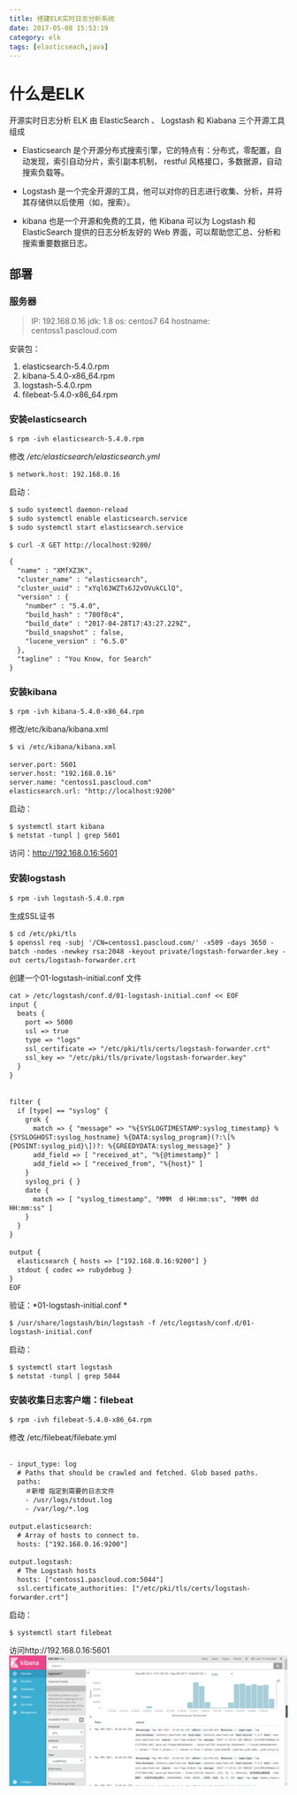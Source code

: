 ```yaml
---
title: 搭建ELK实时日志分析系统
date: 2017-05-08 15:53:19
category: elk
tags: [elasticseach,java]
---
```

#  什么是ELK
开源实时日志分析 ELK 由 ElasticSearch 、 Logstash 和 Kiabana 三个开源工具组成

* Elasticsearch 是个开源分布式搜索引擎，它的特点有：分布式，零配置，自动发现，索引自动分片，索引副本机制， restful 风格接口，多数据源，自动搜索负载等。

* Logstash 是一个完全开源的工具，他可以对你的日志进行收集、分析，并将其存储供以后使用（如，搜索）。

* kibana 也是一个开源和免费的工具，他 Kibana 可以为 Logstash 和 ElasticSearch 提供的日志分析友好的 Web 界面，可以帮助您汇总、分析和搜索重要数据日志。

## 部署

### 服务器

> IP: 192.168.0.16
> jdk: 1.8
> os: centos7 64
> hostname: centoss1.pascloud.com


安装包：
1. elasticsearch-5.4.0.rpm
2. kibana-5.4.0-x86_64.rpm
3. logstash-5.4.0.rpm
4. filebeat-5.4.0-x86_64.rpm

### 安装elasticsearch
```shell
$ rpm -ivh elasticsearch-5.4.0.rpm
```
修改 */etc/elasticsearch/elasticsearch.yml*
```shell
$ network.host: 192.168.0.16
```
启动：
```shell
$ sudo systemctl daemon-reload
$ sudo systemctl enable elasticsearch.service
$ sudo systemctl start elasticsearch.service

$ curl -X GET http://localhost:9200/

```
```shell
{
  "name" : "XMfXZ3K",
  "cluster_name" : "elasticsearch",
  "cluster_uuid" : "xYql63WZTs6J2vOVukCLlQ",
  "version" : {
    "number" : "5.4.0",
    "build_hash" : "780f8c4",
    "build_date" : "2017-04-28T17:43:27.229Z",
    "build_snapshot" : false,
    "lucene_version" : "6.5.0"
  },
  "tagline" : "You Know, for Search"
}
```

### 安装kibana
```shell
$ rpm -ivh kibana-5.4.0-x86_64.rpm
```
修改/etc/kibana/kibana.xml
```shell
$ vi /etc/kibana/kibana.xml

server.port: 5601
server.host: "192.168.0.16"
server.name: "centoss1.pascloud.com"
elasticsearch.url: "http://localhost:9200"
```
启动：
```shell
$ systemctl start kibana
$ netstat -tunpl | grep 5601
```
访问：http://192.168.0.16:5601

### 安装logstash
```shell
$ rpm -ivh logstash-5.4.0.rpm
```
生成SSL证书
```shell
$ cd /etc/pki/tls
$ openssl req -subj '/CN=centoss1.pascloud.com/' -x509 -days 3650 -batch -nodes -newkey rsa:2048 -keyout private/logstash-forwarder.key -out certs/logstash-forwarder.crt

```
创建一个01-logstash-initial.conf 文件
```shell
cat > /etc/logstash/conf.d/01-logstash-initial.conf << EOF
input {
  beats {
    port => 5000
    ssl => true
    type => "logs"
    ssl_certificate => "/etc/pki/tls/certs/logstash-forwarder.crt"
    ssl_key => "/etc/pki/tls/private/logstash-forwarder.key"
  }
}


filter {
  if [type] == "syslog" {
    grok {
      match => { "message" => "%{SYSLOGTIMESTAMP:syslog_timestamp} %{SYSLOGHOST:syslog_hostname} %{DATA:syslog_program}(?:\[%{POSINT:syslog_pid}\])?: %{GREEDYDATA:syslog_message}" }
      add_field => [ "received_at", "%{@timestamp}" ]
      add_field => [ "received_from", "%{host}" ]
    }
    syslog_pri { }
    date {
      match => [ "syslog_timestamp", "MMM  d HH:mm:ss", "MMM dd HH:mm:ss" ]
    }
  }
}

output {
  elasticsearch { hosts => ["192.168.0.16:9200"] }
  stdout { codec => rubydebug }
}
EOF
```
验证：*01-logstash-initial.conf *
```shell
$ /usr/share/logstash/bin/logstash -f /etc/logstash/conf.d/01-logstash-initial.conf 
```
启动：
```shell
$ systemctl start logstash
$ netstat -tunpl | grep 5044
```

### 安装收集日志客户端：filebeat
```shell
$ rpm -ivh filebeat-5.4.0-x86_64.rpm
```


修改 /etc/filebeat/filebate.yml
```shell

- input_type: log
  # Paths that should be crawled and fetched. Glob based paths.
  paths:
    ＃新增 指定到需要的日志文件
    - /usr/logs/stdout.log
    - /var/log/*.log

output.elasticsearch:
  # Array of hosts to connect to.
  hosts: ["192.168.0.16:9200"]
  
output.logstash:
  # The Logstash hosts
  hosts: ["centoss1.pascloud.com:5044"]
  ssl.certificate_authorities: ["/etc/pki/tls/certs/logstash-forwarder.crt"]
```
启动：
```shell
$ systemctl start filebeat

```
访问http://192.168.0.16:5601
![img](/images/elk/elk01.png)